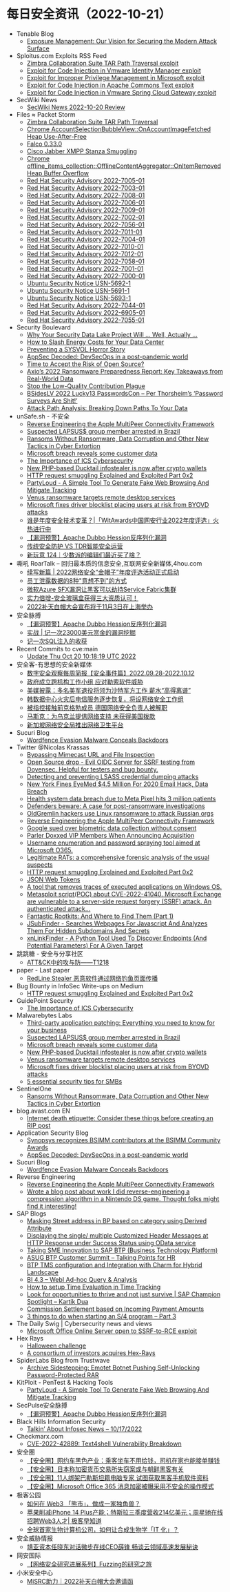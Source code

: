 # 每日安全资讯（2022-10-21）

- Tenable Blog
  - [Exposure Management: Our Vision for Securing the Modern Attack Surface](https://www.tenable.com/blog/exposure-management-our-vision-for-securing-the-modern-attack-surface)
- Sploitus.com Exploits RSS Feed
  - [Zimbra Collaboration Suite TAR Path Traversal exploit](https://sploitus.com/exploit?id=PACKETSTORM:169458&utm_source=rss&utm_medium=rss)
  - [Exploit for Code Injection in Vmware Identity Manager exploit](https://sploitus.com/exploit?id=6A61F003-DE4D-520E-AD93-A581E4E22941&utm_source=rss&utm_medium=rss)
  - [Exploit for Improper Privilege Management in Microsoft exploit](https://sploitus.com/exploit?id=1FD14DF4-7723-5B40-A7BA-4E86B6E51603&utm_source=rss&utm_medium=rss)
  - [Exploit for Code Injection in Apache Commons Text exploit](https://sploitus.com/exploit?id=D625197F-57B1-58FC-8663-B22E1B3BD0F5&utm_source=rss&utm_medium=rss)
  - [Exploit for Code Injection in Vmware Spring Cloud Gateway exploit](https://sploitus.com/exploit?id=C062CD6F-6EDD-54FA-843D-2937B25F48EB&utm_source=rss&utm_medium=rss)
- SecWiki News
  - [SecWiki News 2022-10-20 Review](http://www.sec-wiki.com/?2022-10-20)
- Files ≈ Packet Storm
  - [Zimbra Collaboration Suite TAR Path Traversal](https://packetstormsecurity.com/files/169458/zimbra_cpio_cve_2022_41352.rb.txt)
  - [Chrome AccountSelectionBubbleView::OnAccountImageFetched Heap Use-After-Free](https://packetstormsecurity.com/files/169457/GS20221020142648.tgz)
  - [Falco 0.33.0](https://packetstormsecurity.com/files/169456/falco-0.33.0-x86_64.tar.gz)
  - [Cisco Jabber XMPP Stanza Smuggling](https://packetstormsecurity.com/files/169455/GS20221020142410.tgz)
  - [Chrome offline_items_collection::OfflineContentAggregator::OnItemRemoved Heap Buffer Overflow](https://packetstormsecurity.com/files/169459/GS20221020143657.tgz)
  - [Red Hat Security Advisory 2022-7005-01](https://packetstormsecurity.com/files/169454/RHSA-2022-7005-01.txt)
  - [Red Hat Security Advisory 2022-7003-01](https://packetstormsecurity.com/files/169453/RHSA-2022-7003-01.txt)
  - [Red Hat Security Advisory 2022-7008-01](https://packetstormsecurity.com/files/169452/RHSA-2022-7008-01.txt)
  - [Red Hat Security Advisory 2022-7006-01](https://packetstormsecurity.com/files/169451/RHSA-2022-7006-01.txt)
  - [Red Hat Security Advisory 2022-7009-01](https://packetstormsecurity.com/files/169450/RHSA-2022-7009-01.txt)
  - [Red Hat Security Advisory 2022-7002-01](https://packetstormsecurity.com/files/169449/RHSA-2022-7002-01.txt)
  - [Red Hat Security Advisory 2022-7056-01](https://packetstormsecurity.com/files/169448/RHSA-2022-7056-01.txt)
  - [Red Hat Security Advisory 2022-7011-01](https://packetstormsecurity.com/files/169447/RHSA-2022-7011-01.txt)
  - [Red Hat Security Advisory 2022-7004-01](https://packetstormsecurity.com/files/169446/RHSA-2022-7004-01.txt)
  - [Red Hat Security Advisory 2022-7010-01](https://packetstormsecurity.com/files/169445/RHSA-2022-7010-01.txt)
  - [Red Hat Security Advisory 2022-7012-01](https://packetstormsecurity.com/files/169444/RHSA-2022-7012-01.txt)
  - [Red Hat Security Advisory 2022-7058-01](https://packetstormsecurity.com/files/169443/RHSA-2022-7058-01.txt)
  - [Red Hat Security Advisory 2022-7001-01](https://packetstormsecurity.com/files/169442/RHSA-2022-7001-01.txt)
  - [Red Hat Security Advisory 2022-7000-01](https://packetstormsecurity.com/files/169441/RHSA-2022-7000-01.txt)
  - [Ubuntu Security Notice USN-5692-1](https://packetstormsecurity.com/files/169440/USN-5692-1.txt)
  - [Ubuntu Security Notice USN-5691-1](https://packetstormsecurity.com/files/169439/USN-5691-1.txt)
  - [Ubuntu Security Notice USN-5693-1](https://packetstormsecurity.com/files/169438/USN-5693-1.txt)
  - [Red Hat Security Advisory 2022-7044-01](https://packetstormsecurity.com/files/169437/RHSA-2022-7044-01.txt)
  - [Red Hat Security Advisory 2022-6905-01](https://packetstormsecurity.com/files/169436/RHSA-2022-6905-01.txt)
  - [Red Hat Security Advisory 2022-7055-01](https://packetstormsecurity.com/files/169435/RHSA-2022-7055-01.txt)
- Security Boulevard
  - [Why Your Security Data Lake Project Will … Well, Actually …](https://securityboulevard.com/2022/10/why-your-security-data-lake-project-will-well-actually/)
  - [How to Slash Energy Costs for Your Data Center](https://securityboulevard.com/2022/10/how-to-slash-energy-costs-for-your-data-center/)
  - [Preventing a SYSVOL Horror Story](https://securityboulevard.com/2022/10/preventing-a-sysvol-horror-story/)
  - [AppSec Decoded: DevSecOps in a post-pandemic world](https://securityboulevard.com/2022/10/appsec-decoded-devsecops-in-a-post-pandemic-world/)
  - [Time to Accept the Risk of Open Source?](https://securityboulevard.com/2022/10/time-to-accept-the-risk-of-open-source/)
  - [Axio’s 2022 Ransomware Preparedness Report: Key Takeaways from Real-World Data](https://securityboulevard.com/2022/10/axios-2022-ransomware-preparedness-report-key-takeaways-from-real-world-data/)
  - [Stop the Low-Quality Contribution Plague](https://securityboulevard.com/2022/10/stop-the-low-quality-contribution-plague/)
  - [BSidesLV 2022 Lucky13 PasswordsCon – Per Thorsheim’s ‘Password Surveys Are Shit!’](https://securityboulevard.com/2022/10/bsideslv-2022-lucky13-passwordscon-per-thorsheims-password-surveys-are-shit/)
  - [Attack Path Analysis: Breaking Down Paths To Your Data](https://securityboulevard.com/2022/10/attack-path-analysis-breaking-down-paths-to-your-data/)
- unSafe.sh - 不安全
  - [Reverse Engineering the Apple MultiPeer Connectivity Framework](https://buaq.net/go-131873.html)
  - [Suspected LAPSUS$ group member arrested in Brazil](https://buaq.net/go-131919.html)
  - [Ransoms Without Ransomware, Data Corruption and Other New Tactics in Cyber Extortion](https://buaq.net/go-131875.html)
  - [Microsoft breach reveals some customer data](https://buaq.net/go-131920.html)
  - [The Importance of ICS Cybersecurity](https://buaq.net/go-131874.html)
  - [New PHP-based Ducktail infostealer is now after crypto wallets](https://buaq.net/go-131921.html)
  - [HTTP request smuggling Explained and Exploited Part 0x2](https://buaq.net/go-131863.html)
  - [PartyLoud - A Simple Tool To Generate Fake Web Browsing And Mitigate Tracking](https://buaq.net/go-131864.html)
  - [Venus ransomware targets remote desktop services](https://buaq.net/go-131922.html)
  - [Microsoft fixes driver blocklist placing users at risk from BYOVD attacks](https://buaq.net/go-131923.html)
  - [谁是年度安全技术变革？|「WitAwards中国网安行业2022年度评选」火热进行中](https://buaq.net/go-131853.html)
  - [【漏洞预警】Apache Dubbo Hession反序列化漏洞](https://buaq.net/go-131854.html)
  - [传统安全防护 VS TDR智能安全运营](https://buaq.net/go-131855.html)
  - [新玩意 124｜少数派的编辑们最近买了啥？](https://buaq.net/go-131856.html)
- 嘶吼 RoarTalk – 回归最本质的信息安全,互联网安全新媒体,4hou.com
  - [续写新篇 | 2022网络安全“金帽子”年度评选活动正式启动](https://www.4hou.com/posts/4KJ2)
  - [员工泄露数据的8种&quot;意想不到&quot;的方式](https://www.4hou.com/posts/4K30)
  - [微软Azure SFX漏洞让黑客可以劫持Service Fabric集群](https://www.4hou.com/posts/q8kD)
  - [实力倍增-安全玻璃盒获得三大资质认可！](https://www.4hou.com/posts/vJpL)
  - [2022补天白帽大会宣布将于11月3日在上海举办](https://www.4hou.com/posts/r7lB)
- 安全脉搏
  - [【漏洞预警】Apache Dubbo Hession反序列化漏洞](https://www.secpulse.com/archives/189435.html)
  - [实战 | 记一次23000美元赏金的漏洞挖掘](https://www.secpulse.com/archives/189415.html)
  - [记一次SQL注入的收获](https://www.secpulse.com/archives/189398.html)
- Recent Commits to cve:main
  - [Update Thu Oct 20 10:18:19 UTC 2022](https://github.com/trickest/cve/commit/0db007346359036b42987ea680c3756676ef6c0c)
- 安全客-有思想的安全新媒体
  - [数字安全观察每周简报【安全事件篇】2022.09.28-2022.10.12](https://www.anquanke.com/post/id/281937)
  - [政府成立跨机构工作小组 应对勒索软件威胁](https://www.anquanke.com/post/id/281970)
  - [美媒披露：多名美军退役将领为沙特军方工作 薪水“高得离谱”](https://www.anquanke.com/post/id/281967)
  - [韩数据中心火灾后电信服务逐步恢复，将设网络安全工作组](https://www.anquanke.com/post/id/281964)
  - [被指控接触前克格勃成员 德国网络安全负责人被解职](https://www.anquanke.com/post/id/281961)
  - [马斯克：为乌克兰提供网络支持 未获得美国拨款](https://www.anquanke.com/post/id/281958)
  - [新加坡网络安全局推出网络卫生平台](https://www.anquanke.com/post/id/281955)
- Sucuri Blog
  - [Wordfence Evasion Malware Conceals Backdoors](https://blog.sucuri.net/2022/10/wordfence-evasion-malware-conceals-backdoors.html)
- Twitter @Nicolas Krassas
  - [Bypassing Mimecast URL and File Inspection](https://twitter.com/Dinosn/status/1583161033337688064)
  - [Open Source drop - Evil OIDC Server for SSRF testing from Doyensec. Helpful for testers and bug bounty.](https://twitter.com/Dinosn/status/1583160810888916992)
  - [Detecting and preventing LSASS credential dumping attacks](https://twitter.com/Dinosn/status/1583160457120337920)
  - [New York Fines EyeMed $4.5 Million For 2020 Email Hack, Data Breach](https://twitter.com/Dinosn/status/1583160292891975683)
  - [Health system data breach due to Meta Pixel hits 3 million patients](https://twitter.com/Dinosn/status/1583158944049946630)
  - [Defenders beware: A case for post-ransomware investigations](https://twitter.com/Dinosn/status/1583158784972959747)
  - [OldGremlin hackers use Linux ransomware to attack Russian orgs](https://twitter.com/Dinosn/status/1583158623068655617)
  - [Reverse Engineering the Apple MultiPeer Connectivity Framework](https://twitter.com/Dinosn/status/1583158564222251009)
  - [Google sued over biometric data collection without consent](https://twitter.com/Dinosn/status/1583158375059427329)
  - [Parler Doxxed VIP Members When Announcing Acquisition](https://twitter.com/Dinosn/status/1583158124667875329)
  - [Username enumeration and password spraying tool aimed at Microsoft O365.](https://twitter.com/Dinosn/status/1583095350629654528)
  - [Legitimate RATs: a comprehensive forensic analysis of the usual suspects](https://twitter.com/Dinosn/status/1583071124400676864)
  - [HTTP request smuggling Explained and Exploited Part 0x2](https://twitter.com/Dinosn/status/1583071061381648384)
  - [JSON Web Tokens](https://twitter.com/Dinosn/status/1583070936604868609)
  - [A tool that removes traces of executed applications on Windows OS.](https://twitter.com/Dinosn/status/1583037406697037824)
  - [Metasploit script(POC) about CVE-2022-41040. Microsoft Exchange are vulnerable to a server-side request forgery (SSRF) attack. An authenticated attack...](https://twitter.com/Dinosn/status/1583036740565991425)
  - [Fantastic Rootkits: And Where to Find Them (Part 1)](https://twitter.com/Dinosn/status/1583033530602254338)
  - [JSubFinder - Searches Webpages For Javascript And Analyzes Them For Hidden Subdomains And Secrets](https://twitter.com/Dinosn/status/1583033447681232896)
  - [xnLinkFinder - A Python Tool Used To Discover Endpoints (And Potential Parameters) For A Given Target](https://twitter.com/Dinosn/status/1583033414336159744)
- 跳跳糖 - 安全与分享社区
  - [ATT&amp;CK中的攻与防——T1218](https://tttang.com/archive/1781/)
- paper - Last paper
  - [RedLine Stealer 恶意软件通过网络钓鱼页面传播](https://paper.seebug.org/1991/)
- Bug Bounty in InfoSec Write-ups on Medium
  - [HTTP request smuggling Explained and Exploited Part 0x2](https://infosecwriteups.com/http-request-smuggling-explained-and-exploited-part-0x2-7768d04883fb?source=rss----7b722bfd1b8d--bug_bounty)
- GuidePoint Security
  - [The Importance of ICS Cybersecurity](https://www.guidepointsecurity.com/blog/the-importance-of-ics-cybersecurity/)
- Malwarebytes Labs
  - [Third-party application patching: Everything you need to know for your business](https://www.malwarebytes.com/blog/business/2022/10/third-party-application-patching-everything-you-need-to-know-for-your-business)
  - [Suspected LAPSUS$ group member arrested in Brazil](https://www.malwarebytes.com/blog/news/2022/10/suspected-lapsus-group-member-arrested-in-brazil)
  - [Microsoft breach reveals some customer data](https://www.malwarebytes.com/blog/news/2022/10/microsoft-breach-reveals-some-customer-data)
  - [New PHP-based Ducktail infostealer is now after crypto wallets](https://www.malwarebytes.com/blog/news/2022/10/this-new-php-based-ducktail-infostealer-is-now-after-crypto-wallets)
  - [Venus ransomware targets remote desktop services](https://www.malwarebytes.com/blog/news/2022/10/venus-ransomware-targets-remote-desktop-services)
  - [Microsoft fixes driver blocklist placing users at risk from BYOVD attacks](https://www.malwarebytes.com/blog/news/2022/10/microsoft-fixes-driver-blocklist-placing-users-at-risk-from-byovd-attacks)
  - [5 essential security tips for SMBs](https://www.malwarebytes.com/blog/business/2022/10/5-essential-security-tips-for-smbs)
- SentinelOne
  - [Ransoms Without Ransomware, Data Corruption and Other New Tactics in Cyber Extortion](https://www.sentinelone.com/blog/ransoms-without-ransomware-data-corruption-and-other-new-tactics-in-cyber-extortion/)
- blog.avast.com EN
  - [Internet death etiquette: Consider these things before creating an RIP post](https://blog.avast.com/internet-death-etiquette)
- Application Security Blog
  - [Synopsys recognizes BSIMM contributors at the BSIMM Community Awards](https://www.synopsys.com/blogs/software-security/bsimm-community-awards-winners/)
  - [AppSec Decoded: DevSecOps in a post-pandemic world](https://www.synopsys.com/blogs/software-security/appsec-decoded-devsecops-improvements-post-pandemic/)
- Sucuri Blog
  - [Wordfence Evasion Malware Conceals Backdoors](https://blog.sucuri.net/2022/10/wordfence-evasion-malware-conceals-backdoors.html)
- Reverse Engineering
  - [Reverse Engineering the Apple MultiPeer Connectivity Framework](https://www.reddit.com/r/ReverseEngineering/comments/y907t5/reverse_engineering_the_apple_multipeer/)
  - [Wrote a blog post about work I did reverse-engineering a compression algorithm in a Nintendo DS game. Thought folks might find it interesting!](https://www.reddit.com/r/ReverseEngineering/comments/y8re36/wrote_a_blog_post_about_work_i_did/)
- SAP Blogs
  - [Masking Street address in BP based on category using Derived Attribute](https://blogs.sap.com/2022/10/20/masking-street-address-in-bp-based-on-category-using-derived-attribute/)
  - [Displaying the single/ multiple Customized Header Messages at HTTP Response under Success Status using OData service](https://blogs.sap.com/2022/10/20/displaying-the-single-multiple-customized-header-messages-at-http-response-under-success-status-using-odata-service/)
  - [Taking SME Innovation to SAP BTP (Business Technology Platform)](https://blogs.sap.com/2022/10/20/taking-sme-innovation-to-sap-btp-business-technology-platform/)
  - [ASUG BTP Customer Summit – Talking Points for HR](https://blogs.sap.com/2022/10/20/asug-btp-customer-summit-talking-points-for-hr/)
  - [BTP TMS configuration and Integration with Charm for Hybrid Landscape](https://blogs.sap.com/2022/10/20/btp-tms-configuration-and-integration-with-charm-for-hybrid-landscape/)
  - [BI 4.3 – WebI Ad-hoc Query & Analysis](https://blogs.sap.com/2022/10/20/bi-4.3-webi-ad-hoc-query-analysis/)
  - [How to setup Time Evaluation in Time Tracking](https://blogs.sap.com/2022/10/20/how-to-setup-time-evaluation-in-time-tracking/)
  - [Look for opportunities to thrive and not just survive | SAP Champion Spotlight – Kartik Dua](https://blogs.sap.com/2022/10/20/look-for-opportunities-to-thrive-and-not-just-survive-sap-champion-spotlight-kartik-dua/)
  - [Commission Settlement based on Incoming Payment Amounts](https://blogs.sap.com/2022/10/20/commission-settlement-based-on-incoming-payment-amounts/)
  - [3 things to do when starting an S/4 program – Part 3](https://blogs.sap.com/2022/10/20/3-things-to-do-when-starting-an-s-4-program-part-3/)
- The Daily Swig | Cybersecurity news and views
  - [Microsoft Office Online Server open to SSRF-to-RCE exploit](https://portswigger.net/daily-swig/microsoft-office-online-server-open-to-ssrf-to-rce-exploit)
- Hex Rays
  - [Halloween challenge](https://hex-rays.com/blog/halloween-challenge/)
  - [A consortium of investors acquires Hex-Rays](https://hex-rays.com/blog/hex-rays-acquisition/)
- SpiderLabs Blog from Trustwave
  - [Archive Sidestepping: Emotet Botnet Pushing Self-Unlocking Password-Protected RAR](https://www.trustwave.com/en-us/resources/blogs/spiderlabs-blog/archive-sidestepping-self-unlocking-password-protected-rar/)
- KitPloit - PenTest & Hacking Tools
  - [PartyLoud - A Simple Tool To Generate Fake Web Browsing And Mitigate Tracking](http://www.kitploit.com/2022/10/partyloud-simple-tool-to-generate-fake.html)
- SecPulse安全脉搏
  - [【漏洞预警】Apache Dubbo Hession反序列化漏洞](https://mp.weixin.qq.com/s?__biz=MzAxNDM3NTM0NQ==&mid=2657044865&idx=1&sn=ff932955d7bcf4f68b03b758ba4913ff&chksm=803fa95fb7482049e6d89a80ed79269bb84b92c6878d51e85b8ec8c05683cab94aefe26c87bd&scene=58&subscene=0#rd)
- Black Hills Information Security
  - [Talkin’ About Infosec News – 10/17/2022](https://www.blackhillsinfosec.com/talkin-about-infosec-news-10-17-2022-2/)
- Checkmarx.com
  - [CVE-2022-42889: Text4shell Vulnerability Breakdown](https://checkmarx.com/blog/cve-2022-42889-text4shell-vulnerability-breakdown/)
- 安全圈
  - [【安全圈】网约车黑色产业：乘客坐车不用给钱，司机在家也能接单赚钱](https://mp.weixin.qq.com/s?__biz=MzIzMzE4NDU1OQ==&mid=2652021391&idx=1&sn=a7435761c7583196b2b0fa9e331b701e&chksm=f36f8ecfc41807d965dae7931476c7c3bd03847ef72bc5a448293d05c8fd419714eb6b29c82d&scene=58&subscene=0#rd)
  - [【安全圈】日本称加密货币交易所失窃案或与朝鲜黑客有关](https://mp.weixin.qq.com/s?__biz=MzIzMzE4NDU1OQ==&mid=2652021391&idx=2&sn=eb79cdf7fdf1f10dcd5d70a1f5ddc526&chksm=f36f8ecfc41807d9dae91be23149d657dc7f165c1a62b49e9b0ebc5b09cc8ba684a59b8df358&scene=58&subscene=0#rd)
  - [【安全圈】11人绑架巴勒斯坦籍电脑专家 试图获取黑客手机软件资料](https://mp.weixin.qq.com/s?__biz=MzIzMzE4NDU1OQ==&mid=2652021391&idx=3&sn=f25358ec76361d747fe09f10d9f8172a&chksm=f36f8ecfc41807d9e6c481f524f6632395f4be5a82c371dab2c8d917db5ddf04b11ef731809b&scene=58&subscene=0#rd)
  - [【安全圈】Microsoft Office 365 消息加密被曝采用不安全的操作模式](https://mp.weixin.qq.com/s?__biz=MzIzMzE4NDU1OQ==&mid=2652021391&idx=4&sn=8e31f184e6360a19553bb94b259889d5&chksm=f36f8ecfc41807d9271820bcdb739ebc666db769a4fb495a1741e0bc6c84fed4d2c750718f50&scene=58&subscene=0#rd)
- 极客公园
  - [如何在 Web3 「熊市」，做成一家独角兽？](https://mp.weixin.qq.com/s?__biz=MTMwNDMwODQ0MQ==&mid=2652970270&idx=1&sn=258a02738f4d008c9a84725e6518dfab&chksm=7e5460a84923e9be4a8a8c23053e0bfc6f23cde86f7691f72bd9e6d1c3b23f7d0e7173a2563f&scene=58&subscene=0#rd)
  - [苹果削减iPhone 14 Plus产能；特斯拉三季度营收214亿美元；周星驰在线招聘Web3人才| 极客早知道](https://mp.weixin.qq.com/s?__biz=MTMwNDMwODQ0MQ==&mid=2652970257&idx=1&sn=0df6554d7e7a1456611fd025b56faf82&chksm=7e5460a74923e9b16d937d6ffda848f60760aad3ac0cab1726af7e66268f06da03ccaa660953&scene=58&subscene=0#rd)
  - [全球首家生物计算机公司，如何让合成生物学「IT 化」？](https://mp.weixin.qq.com/s?__biz=MTMwNDMwODQ0MQ==&mid=2652970257&idx=2&sn=f890fef3b80510bf162bc1af04696ec7&chksm=7e5460a74923e9b1d2e0d35ed13b5d537eb24e7dabb29fb084bc901cca16a4cf3b085b40525e&scene=58&subscene=0#rd)
- 安全威胁情报
  - [靖亚资本任晓东对话微步在线CEO薛锋 畅谈云领域高速发展秘诀](https://mp.weixin.qq.com/s?__biz=MzI5NjA0NjI5MQ==&mid=2650174448&idx=1&sn=f6eb6af15baf403abf747ef4a9cadae2&chksm=f448884cc33f015a6bee7492cf56c71b9266b7a23ea5f113c525d3a4022c0790bc0ac62c0941&scene=58&subscene=0#rd)
- 网安国际
  - [【网络安全研究进展系列】Fuzzing的研究之旅](https://mp.weixin.qq.com/s?__biz=MzA4ODYzMjU0NQ==&mid=2652311667&idx=1&sn=c759993bf8c26dfb2ee25b8371fb44fb&chksm=8bc48dfdbcb304ebd5e1f2a6d3d615edb02961d74cf42bfaafe9aa6db6c87b9593876f6f1ad5&scene=58&subscene=0#rd)
- 小米安全中心
  - [MiSRC助力｜2022补天白帽大会邀请函](https://mp.weixin.qq.com/s?__biz=MzI2NzI2OTExNA==&mid=2247514316&idx=1&sn=f0d2fd6a6d00f9ad6d19461123288e76&chksm=ea839e59ddf4174f07cee68744d97c766aa4d7105f30d2913af077c734d572802c420c8bca79&scene=58&subscene=0#rd)
